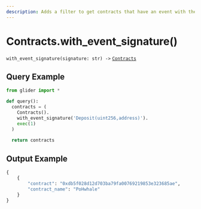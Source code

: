 ```yaml
---
description: Adds a filter to get contracts that have an event with the given signature.
---
```


# Contracts.with\_event\_signature()

`with_event_signature(signature: str) ->` [`Contracts`](./)

## Query Example

```python
from glider import *

def query():
  contracts = (
    Contracts().
    with_event_signature('Deposit(uint256,address)').
    exec(1)
  )

  return contracts
```

## Output Example

```python
{
    {
        "contract": "0xdb5f028d12d703ba79fa00769219853e323685ae",
        "contract_name": "PoHwhale"
    }
}
```
